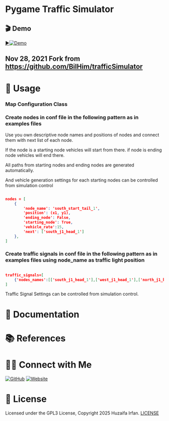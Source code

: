 # Pygame Traffic Simulator

<!-- •[Link](#)

<hr>

![overview](overview.drawio.png)

-->

## 🎬 Demo

[▶️![Demo](https://img.youtube.com/vi/y-DzLQIqBr4/maxresdefault.jpg)](https://www.youtube.com/watch?v=y-DzLQIqBr4)



## Nov 28, 2021 Fork from https://github.com/BilHim/trafficSimulator

# 🚀 Usage

### Map Configuration Class

### Create nodes in conf file in the following pattern as in examples files
Use you own descriptive node names and positions of nodes and connect them with next list of each node.

If the node is a starting node vehicles will start from there.
if node is ending node vehicles will end there.

All paths from starting nodes and ending nodes are generated automatically.

And vehicle generation settings for each starting nodes can be controlled from simulation control


```json

nodes = [
    {
        'node_name': 'south_start_tail_1',
        'position': (x1, y1),
        'ending_node': False,
        'starting_node': True,
        'vehicle_rate':15,
        'next': ['south_j1_head_1']
    },
]

```




### Create traffic signals in conf file in the following pattern as in examples files using node_name as traffic light position


```json

traffic_signals=[
    {'nodes_names':[['south_j1_head_1'],['west_j1_head_1'],['north_j1_head_1'],['east_j1_head_1']],'manual':False}
]

```

Traffic Signal Settings can be controlled from simulation control.


# 📝 Documentation

# 📚 References



# 🤝🏻 Connect with Me

[![GitHub](https://img.shields.io/badge/Github-%23222.svg?style=for-the-badge&logo=github&logoColor=white)](https://github.com/HuzaifaIrfan/)
[![Website](https://img.shields.io/badge/Website-%23222.svg?style=for-the-badge&logo=google-chrome&logoColor==%234285F4)](https://www.huzaifairfan.com)

# 📜 License

Licensed under the GPL3 License, Copyright 2025 Huzaifa Irfan. [LICENSE](LICENSE)
